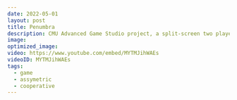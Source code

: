 ```yaml
---
date: 2022-05-01
layout: post
title: Penumbra
description: CMU Advanced Game Studio project, a split-screen two players game, players need to cooperate together and communicate with each other offline while playing the daughter and father to solve puzzles, go through forest and hide from monsters, to finally let them meet in the game.
image:
optimized_image: 
video: https://www.youtube.com/embed/MYTMJihWAEs
videoID: MYTMJihWAEs
tags:
  - game
  - assymetric
  - cooperative
---
```

